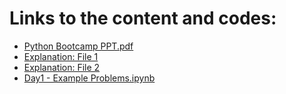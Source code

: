 # Links to the content and codes:
- [Python Bootcamp PPT.pdf](https://github.com/Hack-Club-SIT/Python-Bootcamp/blob/main/Day%20-%201/Python%20Bootcamp%20PPT.pdf)
- [Explanation: File 1](bootcamp_day1_file1.py)
- [Explanation: File 2](bootcamp_day1_file2.py)
- [Day1 - Example Problems.ipynb](https://github.com/Hack-Club-SIT/Python-Bootcamp/blob/main/Day%20-%201/Day1%20-%20Example%20Problems.ipynb)
